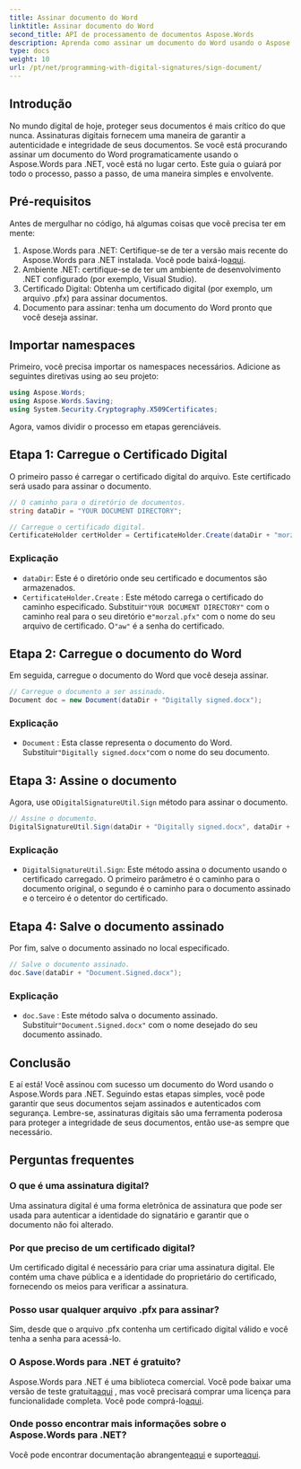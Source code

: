 ```yaml
---
title: Assinar documento do Word
linktitle: Assinar documento do Word
second_title: API de processamento de documentos Aspose.Words
description: Aprenda como assinar um documento do Word usando o Aspose.Words para .NET com este guia passo a passo. Proteja seus documentos com facilidade.
type: docs
weight: 10
url: /pt/net/programming-with-digital-signatures/sign-document/
---
```

## Introdução

No mundo digital de hoje, proteger seus documentos é mais crítico do que nunca. Assinaturas digitais fornecem uma maneira de garantir a autenticidade e integridade de seus documentos. Se você está procurando assinar um documento do Word programaticamente usando o Aspose.Words para .NET, você está no lugar certo. Este guia o guiará por todo o processo, passo a passo, de uma maneira simples e envolvente.

## Pré-requisitos

Antes de mergulhar no código, há algumas coisas que você precisa ter em mente:

1.  Aspose.Words para .NET: Certifique-se de ter a versão mais recente do Aspose.Words para .NET instalada. Você pode baixá-lo[aqui](https://releases.aspose.com/words/net/).
2. Ambiente .NET: certifique-se de ter um ambiente de desenvolvimento .NET configurado (por exemplo, Visual Studio).
3. Certificado Digital: Obtenha um certificado digital (por exemplo, um arquivo .pfx) para assinar documentos.
4. Documento para assinar: tenha um documento do Word pronto que você deseja assinar.

## Importar namespaces

Primeiro, você precisa importar os namespaces necessários. Adicione as seguintes diretivas using ao seu projeto:

```csharp
using Aspose.Words;
using Aspose.Words.Saving;
using System.Security.Cryptography.X509Certificates;
```

Agora, vamos dividir o processo em etapas gerenciáveis.

## Etapa 1: Carregue o Certificado Digital

O primeiro passo é carregar o certificado digital do arquivo. Este certificado será usado para assinar o documento.

```csharp
// O caminho para o diretório de documentos.
string dataDir = "YOUR DOCUMENT DIRECTORY";

// Carregue o certificado digital.
CertificateHolder certHolder = CertificateHolder.Create(dataDir + "morzal.pfx", "aw");
```

### Explicação

- `dataDir`: Este é o diretório onde seu certificado e documentos são armazenados.
- `CertificateHolder.Create` : Este método carrega o certificado do caminho especificado. Substituir`"YOUR DOCUMENT DIRECTORY"` com o caminho real para o seu diretório e`"morzal.pfx"` com o nome do seu arquivo de certificado. O`"aw"` é a senha do certificado.

## Etapa 2: Carregue o documento do Word

Em seguida, carregue o documento do Word que você deseja assinar.

```csharp
// Carregue o documento a ser assinado.
Document doc = new Document(dataDir + "Digitally signed.docx");
```

### Explicação

- `Document` : Esta classe representa o documento do Word. Substituir`"Digitally signed.docx"`com o nome do seu documento.

## Etapa 3: Assine o documento

 Agora, use o`DigitalSignatureUtil.Sign` método para assinar o documento.

```csharp
// Assine o documento.
DigitalSignatureUtil.Sign(dataDir + "Digitally signed.docx", dataDir + "Document.Signed.docx", certHolder);
```

### Explicação

- `DigitalSignatureUtil.Sign`: Este método assina o documento usando o certificado carregado. O primeiro parâmetro é o caminho para o documento original, o segundo é o caminho para o documento assinado e o terceiro é o detentor do certificado.

## Etapa 4: Salve o documento assinado

Por fim, salve o documento assinado no local especificado.

```csharp
// Salve o documento assinado.
doc.Save(dataDir + "Document.Signed.docx");
```

### Explicação

- `doc.Save` : Este método salva o documento assinado. Substituir`"Document.Signed.docx"` com o nome desejado do seu documento assinado.

## Conclusão

E aí está! Você assinou com sucesso um documento do Word usando o Aspose.Words para .NET. Seguindo estas etapas simples, você pode garantir que seus documentos sejam assinados e autenticados com segurança. Lembre-se, assinaturas digitais são uma ferramenta poderosa para proteger a integridade de seus documentos, então use-as sempre que necessário.

## Perguntas frequentes

### O que é uma assinatura digital?
Uma assinatura digital é uma forma eletrônica de assinatura que pode ser usada para autenticar a identidade do signatário e garantir que o documento não foi alterado.

### Por que preciso de um certificado digital?
Um certificado digital é necessário para criar uma assinatura digital. Ele contém uma chave pública e a identidade do proprietário do certificado, fornecendo os meios para verificar a assinatura.

### Posso usar qualquer arquivo .pfx para assinar?
Sim, desde que o arquivo .pfx contenha um certificado digital válido e você tenha a senha para acessá-lo.

### O Aspose.Words para .NET é gratuito?
 Aspose.Words para .NET é uma biblioteca comercial. Você pode baixar uma versão de teste gratuita[aqui](https://releases.aspose.com/) , mas você precisará comprar uma licença para funcionalidade completa. Você pode comprá-lo[aqui](https://purchase.aspose.com/buy).

### Onde posso encontrar mais informações sobre o Aspose.Words para .NET?
 Você pode encontrar documentação abrangente[aqui](https://reference.aspose.com/words/net/) e suporte[aqui](https://forum.aspose.com/c/words/8).